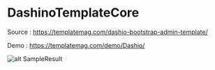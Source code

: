# DashinoTemplateCore


Source : https://templatemag.com/dashio-bootstrap-admin-template/

Demo : https://templatemag.com/demo/Dashio/

![alt SampleResult](https://github.com/donma/DashioTemplateCore/blob/master/dashino_screenshot.jpg?raw=true)
